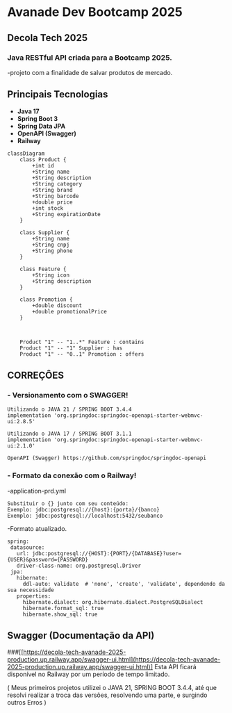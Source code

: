 # Avanade Dev Bootcamp 2025

## Decola Tech 2025

### Java RESTful API criada para a Bootcamp 2025.
-projeto com a finalidade de salvar produtos de mercado.

## Principais Tecnologias
 - **Java 17**
 - **Spring Boot 3**
 - **Spring Data JPA**
 - **OpenAPI (Swagger)**
 - **Railway**

```mermaid
classDiagram
    class Product {
        +int id
        +String name
        +String description
        +String category
        +String brand
        +String barcode
        +double price
        +int stock
        +String expirationDate
    }

    class Supplier {
        +String name
        +String cnpj
        +String phone
    }

    class Feature {
        +String icon
        +String description
    }

    class Promotion {
        +double discount
        +double promotionalPrice
    }

    

    Product "1" -- "1..*" Feature : contains
    Product "1" -- "1" Supplier : has
    Product "1" -- "0..1" Promotion : offers
   ```

## CORREÇÔES

### - Versionamento com o SWAGGER!

    Utilizando o JAVA 21 / SPRING BOOT 3.4.4 
    implementation 'org.springdoc:springdoc-openapi-starter-webmvc-ui:2.8.5'

    Utilizando o JAVA 17 / SPRING BOOT 3.1.1
    implementation 'org.springdoc:springdoc-openapi-starter-webmvc-ui:2.1.0'

    OpenAPI (Swagger) https://github.com/springdoc/springdoc-openapi



  
### - Formato da conexão com o Railway!
 -application-prd.yml

	Substituir o {} junto com seu conteúdo:
	Exemplo: jdbc:postgresql://{host}:{porta}/{banco}
	Exemplo: jdbc:postgresql://localhost:5432/seubanco

 -Formato atualizado.
 
	spring:
	 datasource:
	   url: jdbc:postgresql://{HOST}:{PORT}/{DATABASE}?user={USER}&password={PASSWORD}
	   driver-class-name: org.postgresql.Driver
	 jpa:
	   hibernate:
	     ddl-auto: validate  # 'none', 'create', 'validate', dependendo da sua necessidade
	   properties:
	     hibernate.dialect: org.hibernate.dialect.PostgreSQLDialect
	     hibernate.format_sql: true
	     hibernate.show_sql: true


## Swagger (Documentação da API)
###[[https://decola-tech-avanade-2025-production.up.railway.app/swagger-ui.html](https://decola-tech-avanade-2025-production.up.railway.app/swagger-ui.html)]
Esta API ficará disponível no Railway por um período de tempo limitado.



( Meus primeiros projetos utilizei o JAVA 21, SPRING BOOT 3.4.4, até que resolvi realizar a troca das versões, resolvendo uma parte, e surgindo outros Erros )
